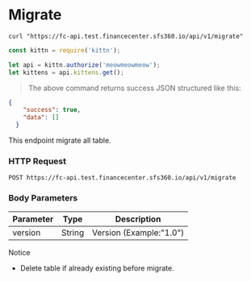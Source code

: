 # Migrate

```shell
curl "https://fc-api.test.financecenter.sfs360.io/api/v1/migrate"
```

```javascript
const kittn = require('kittn');

let api = kittn.authorize('meowmeowmeow');
let kittens = api.kittens.get();
```

> The above command returns success JSON structured like this:

```json
{
    "success": true,
    "data": []
  }
```

This endpoint migrate all table.

### HTTP Request

`POST https://fc-api.test.financecenter.sfs360.io/api/v1/migrate`

### Body Parameters

Parameter | Type | Description
--------- | ------- | -----------
version | String | Version (Example:"1.0")


<aside class="notice">
Notice
</aside>

- Delete table if already existing before migrate.
